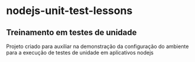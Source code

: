 # nodejs-unit-test-lessons

## Treinamento em testes de unidade
Projeto criado para auxiliar na demonstração da configuração do ambiente para a execução de testes de unidade em aplicativos nodejs
